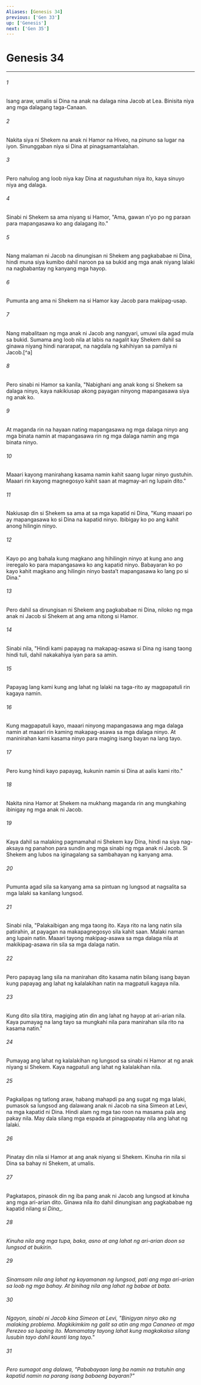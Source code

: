 ```yaml
---
Aliases: [Genesis 34]
previous: ['Gen 33']
up: ['Genesis']
next: ['Gen 35']
---
```

# Genesis 34

***






















###### 1 










Isang araw, umalis si Dina na anak na dalaga nina Jacob at Lea. Binisita niya ang mga dalagang taga-Canaan. 





















###### 2 










Nakita siya ni Shekem na anak ni Hamor na Hiveo, na pinuno sa lugar na iyon. Sinunggaban niya si Dina at pinagsamantalahan. 





















###### 3 










Pero nahulog ang loob niya kay Dina at nagustuhan niya ito, kaya sinuyo niya ang dalaga. 





















###### 4 










Sinabi ni Shekem sa ama niyang si Hamor, "Ama, gawan nʼyo po ng paraan para mapangasawa ko ang dalagang ito." 





















###### 5 










Nang malaman ni Jacob na dinungisan ni Shekem ang pagkababae ni Dina, hindi muna siya kumibo dahil naroon pa sa bukid ang mga anak niyang lalaki na nagbabantay ng kanyang mga hayop. 





















###### 6 










Pumunta ang ama ni Shekem na si Hamor kay Jacob para makipag-usap. 





















###### 7 










Nang mabalitaan ng mga anak ni Jacob ang nangyari, umuwi sila agad mula sa bukid. Sumama ang loob nila at labis na nagalit kay Shekem dahil sa ginawa niyang hindi nararapat, na nagdala ng kahihiyan sa pamilya ni Jacob.[^a] 





















###### 8 










Pero sinabi ni Hamor sa kanila, "Nabighani ang anak kong si Shekem sa dalaga ninyo, kaya nakikiusap akong payagan ninyong mapangasawa siya ng anak ko. 





















###### 9 










At maganda rin na hayaan nating mapangasawa ng mga dalaga ninyo ang mga binata namin at mapangasawa rin ng mga dalaga namin ang mga binata ninyo. 





















###### 10 










Maaari kayong manirahang kasama namin kahit saang lugar ninyo gustuhin. Maaari rin kayong magnegosyo kahit saan at magmay-ari ng lupain dito." 





















###### 11 










Nakiusap din si Shekem sa ama at sa mga kapatid ni Dina, "Kung maaari po ay mapangasawa ko si Dina na kapatid ninyo. Ibibigay ko po ang kahit anong hilingin ninyo. 





















###### 12 










Kayo po ang bahala kung magkano ang hihilingin ninyo at kung ano ang ireregalo ko para mapangasawa ko ang kapatid ninyo. Babayaran ko po kayo kahit magkano ang hilingin ninyo bastaʼt mapangasawa ko lang po si Dina." 





















###### 13 










Pero dahil sa dinungisan ni Shekem ang pagkababae ni Dina, niloko ng mga anak ni Jacob si Shekem at ang ama nitong si Hamor. 





















###### 14 










Sinabi nila, "Hindi kami papayag na makapag-asawa si Dina ng isang taong hindi tuli, dahil nakakahiya iyan para sa amin. 





















###### 15 










Papayag lang kami kung ang lahat ng lalaki na taga-rito ay magpapatuli rin kagaya namin. 





















###### 16 










Kung magpapatuli kayo, maaari ninyong mapangasawa ang mga dalaga namin at maaari rin kaming makapag-asawa sa mga dalaga ninyo. At maninirahan kami kasama ninyo para maging isang bayan na lang tayo. 





















###### 17 










Pero kung hindi kayo papayag, kukunin namin si Dina at aalis kami rito." 





















###### 18 










Nakita nina Hamor at Shekem na mukhang maganda rin ang mungkahing ibinigay ng mga anak ni Jacob. 





















###### 19 










Kaya dahil sa malaking pagmamahal ni Shekem kay Dina, hindi na siya nag-aksaya ng panahon para sundin ang mga sinabi ng mga anak ni Jacob. Si Shekem ang lubos na iginagalang sa sambahayan ng kanyang ama. 





















###### 20 










Pumunta agad sila sa kanyang ama sa pintuan ng lungsod at nagsalita sa mga lalaki sa kanilang lungsod. 





















###### 21 










Sinabi nila, "Palakaibigan ang mga taong ito. Kaya rito na lang natin sila patirahin, at payagan na makapagnegosyo sila kahit saan. Malaki naman ang lupain natin. Maaari tayong makipag-asawa sa mga dalaga nila at makikipag-asawa rin sila sa mga dalaga natin. 





















###### 22 










Pero papayag lang sila na manirahan dito kasama natin bilang isang bayan kung papayag ang lahat ng kalalakihan natin na magpatuli kagaya nila. 





















###### 23 










Kung dito sila titira, magiging atin din ang lahat ng hayop at ari-arian nila. Kaya pumayag na lang tayo sa mungkahi nila para manirahan sila rito na kasama natin." 





















###### 24 










Pumayag ang lahat ng kalalakihan ng lungsod sa sinabi ni Hamor at ng anak niyang si Shekem. Kaya nagpatuli ang lahat ng kalalakihan nila. 





















###### 25 










Pagkalipas ng tatlong araw, habang mahapdi pa ang sugat ng mga lalaki, pumasok sa lungsod ang dalawang anak ni Jacob na sina Simeon at Levi, na mga kapatid ni Dina. Hindi alam ng mga tao roon na masama pala ang pakay nila. May dala silang mga espada at pinagpapatay nila ang lahat ng lalaki. 





















###### 26 










Pinatay din nila si Hamor at ang anak niyang si Shekem. Kinuha rin nila si Dina sa bahay ni Shekem, at umalis. 





















###### 27 










Pagkatapos, pinasok din ng iba pang anak ni Jacob ang lungsod at kinuha ang mga ari-arian dito. Ginawa nila ito dahil dinungisan ang pagkababae ng kapatid nilang <i class="trans-change">si Dina_. 





















###### 28 










Kinuha nila ang mga tupa, baka, asno at ang lahat ng ari-arian doon sa lungsod at bukirin. 





















###### 29 










Sinamsam nila ang lahat ng kayamanan ng lungsod, pati ang mga ari-arian sa loob ng mga bahay. At binihag nila ang lahat ng babae at bata. 





















###### 30 










Ngayon, sinabi ni Jacob kina Simeon at Levi, "Binigyan ninyo ako ng malaking problema. Magkikimkim ng galit sa atin ang mga Cananeo at mga Perezeo sa lupaing ito. Mamamatay tayong lahat kung magkakaisa silang lusubin tayo dahil kaunti lang tayo." 





















###### 31 










Pero sumagot ang dalawa, "Pababayaan lang ba namin na tratuhin ang kapatid namin na parang isang babaeng bayaran?"
